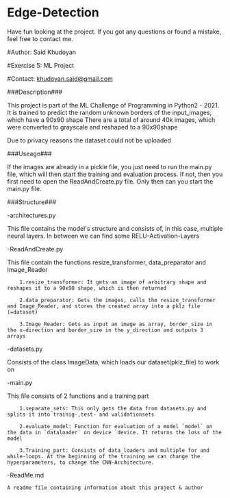 # Edge-Detection
Have fun looking at the project. If you got any questions or found a mistake, feel free to contact me.


#Author: Said Khudoyan

#Exercise 5: ML Project

#Contact: khudoyan.said@gmail.com

###Description###

This project is part of the ML Challenge of Programming in Python2 - 2021.
It is trained to predict the random unknown borders of the input_images, which have a 90x90 shape
There are a total of around 40k images, which were converted to grayscale and reshaped to a 90x90shape


Due to privacy reasons the dataset could not be uploaded

###Useage###

If the images are already in a pickle file, you just need to run the main.py file, which will then start the training and evaluation process.
If not, then you first need to open the ReadAndCreate.py file. Only then can you start the main.py file.

###Structure###

-architectures.py

This file contains the model's structure and consists of, in this case, multiple neural layers. In between we can find some RELU-Activation-Layers
	

-ReadAndCreate.py

	
This file contain the functions resize_transformer, data_preparator and Image_Reader

		1.resize_transformer: It gets an image of arbitrary shape and reshapes it to a 90x90 shape, which is then returned
		
		2.data_preparator: Gets the images, calls the resize_transformer and Image_Reader, and stores the created array into a pklz file (=dataset)
		
		3.Image_Reader: Gets as input an image as array, border_size in the x-direction and border_size in the y_direction and outputs 3 arrays
		

-datasets.py


Consists of the class ImageData, which loads our dataset(pklz_file) to work on

-main.py

This file consists of 2 functions and a training part

		1.separate_sets: This only gets the data from datasets.py and splits it into trainig-,test- and validationsets
		
		2.evaluate_model: Function for evaluation of a model `model` on the data in `dataloader` on device `device. It returns the loss of the model
		
		3.Training_part: Consists of data_loaders and multiple for and while-loops. At the beginning of the training we can change the hyperparameters, to change the CNN-Architecture.
		

-ReadMe.md

	A readme file containing information about this project & author
